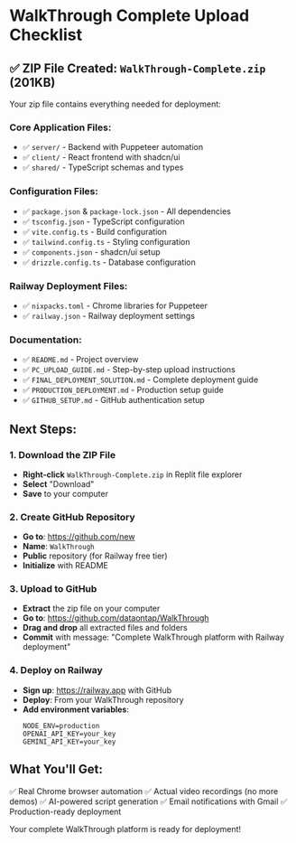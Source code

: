 # WalkThrough Complete Upload Checklist

## ✅ ZIP File Created: `WalkThrough-Complete.zip` (201KB)

Your zip file contains everything needed for deployment:

### Core Application Files:
- ✅ `server/` - Backend with Puppeteer automation
- ✅ `client/` - React frontend with shadcn/ui
- ✅ `shared/` - TypeScript schemas and types

### Configuration Files:
- ✅ `package.json` & `package-lock.json` - All dependencies
- ✅ `tsconfig.json` - TypeScript configuration
- ✅ `vite.config.ts` - Build configuration
- ✅ `tailwind.config.ts` - Styling configuration
- ✅ `components.json` - shadcn/ui setup
- ✅ `drizzle.config.ts` - Database configuration

### Railway Deployment Files:
- ✅ `nixpacks.toml` - Chrome libraries for Puppeteer
- ✅ `railway.json` - Railway deployment settings

### Documentation:
- ✅ `README.md` - Project overview
- ✅ `PC_UPLOAD_GUIDE.md` - Step-by-step upload instructions
- ✅ `FINAL_DEPLOYMENT_SOLUTION.md` - Complete deployment guide
- ✅ `PRODUCTION_DEPLOYMENT.md` - Production setup guide
- ✅ `GITHUB_SETUP.md` - GitHub authentication setup

## Next Steps:

### 1. Download the ZIP File
- **Right-click** `WalkThrough-Complete.zip` in Replit file explorer
- **Select** "Download"
- **Save** to your computer

### 2. Create GitHub Repository
- **Go to**: https://github.com/new
- **Name**: `WalkThrough`
- **Public** repository (for Railway free tier)
- **Initialize** with README

### 3. Upload to GitHub
- **Extract** the zip file on your computer
- **Go to**: https://github.com/dataontap/WalkThrough
- **Drag and drop** all extracted files and folders
- **Commit** with message: "Complete WalkThrough platform with Railway deployment"

### 4. Deploy on Railway
- **Sign up**: https://railway.app with GitHub
- **Deploy**: From your WalkThrough repository
- **Add environment variables**:
  ```
  NODE_ENV=production
  OPENAI_API_KEY=your_key
  GEMINI_API_KEY=your_key
  ```

## What You'll Get:
✅ Real Chrome browser automation
✅ Actual video recordings (no more demos)
✅ AI-powered script generation
✅ Email notifications with Gmail
✅ Production-ready deployment

Your complete WalkThrough platform is ready for deployment!